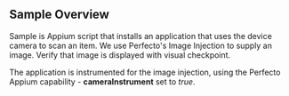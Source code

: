 ## Sample Overview

Sample is Appium script that installs an application that uses the device camera to scan an item. We use Perfecto's Image Injection to supply an image. Verify that image is displayed with visual checkpoint.

The application is instrumented for the image injection, using the Perfecto Appium capability - **cameraInstrument** set to _true_.

